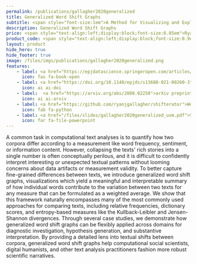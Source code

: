 ```yaml
---
permalink: /publications/gallagher2020generalized
title: Generalized Word Shift Graphs
subtitle: <span style="font-size:1em">A Method for Visualizing and Explaining Pairwise Comparisons Between Texts</span>
description: Generalized Word Shift Graphs
price: <span style="text-align:left;display:block;font-size:0.85em">Ryan J. Gallagher, Morgan R. Frank, Lewis Mitchell, Aaron J. Schwartz, Andrew J. Reagan, Christopher M. Danforth, Peter Sheridan Dodds</span>
product_code: <span style="text-align:left;display:block;font-size:0.9em">EPJ Data Science, 2021</span>
layout: product
hide_hero: true
hide_footer: true
image: /files/imgs/publications/gallagher2020generalized.png
features:
    - label: <a href="https://epjdatascience.springeropen.com/articles/10.1140/epjds/s13688-021-00260-3">Journal article (open access)</a>
      icon: fas fa-book-open
    - label: <a href="https://doi.org/10.1140/epjds/s13688-021-00260-3">10.1140/epjds/s13688-021-00260-3</a>
      icon: ai ai-doi
    - label:  <a href="https://arxiv.org/abs/2008.02250">arXiv preprint (open access)</a>
      icon: ai ai-arxiv
    - label: <a href="https://github.com/ryanjgallagher/shifterator">Word shift graph code</a>
      icon: fab fa-python
    - label: <a href="/files/slides/gallagher2020generalized_uvm.pdf">Slides</a>
      icon: far fa-file-powerpoint
---
```


A common task in computational text analyses is to quantify how two corpora differ according to a measurement like word frequency, sentiment, or information content. However, collapsing the texts' rich stories into a single number is often conceptually perilous, and it is difficult to confidently interpret interesting or unexpected textual patterns without looming concerns about data artifacts or measurement validity. To better capture fine-grained differences between texts, we introduce generalized word shift graphs, visualizations which yield a meaningful and interpretable summary of how individual words contribute to the variation between two texts for any measure that can be formulated as a weighted average. We show that this framework naturally encompasses many of the most commonly used approaches for comparing texts, including relative frequencies, dictionary scores, and entropy-based measures like the Kullback-Leibler and Jensen-Shannon divergences. Through several case studies, we demonstrate how generalized word shift graphs can be flexibly applied across domains for diagnostic investigation, hypothesis generation, and substantive interpretation. By providing a detailed lens into textual shifts between corpora, generalized word shift graphs help computational social scientists, digital humanists, and other text analysis practitioners fashion more robust scientific narratives.
